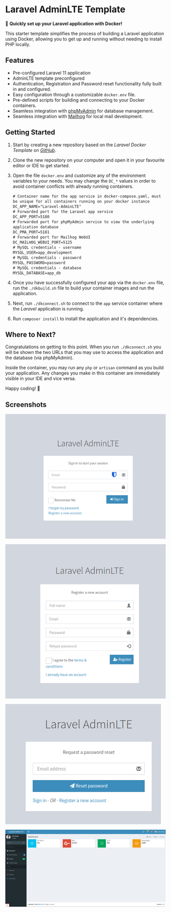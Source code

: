 # Laravel AdminLTE Template

🚀 **Quickly set up your Laravel application with Docker!**

This starter template simplifies the process of building a Laravel application using Docker, allowing you to get up and
running without needing to install PHP locally.

## Features

- Pre-configured Laravel 11 application
- AdminLTE template preconfigured
- Authentication, Registration and Password reset functionality fully built in and configured.
- Easy configuration through a customizable `docker.env` file.
- Pre-defined scripts for building and connecting to your Docker containers.
- Seamless integration with [phpMyAdmin](https://www.phpmyadmin.net/) for database management.
- Seamless integration with [Mailhog](https://github.com/mailhog) for local mail development.

## Getting Started

1. Start by creating a new repository based on the *Laravel Docker Template* on *[GitHub](https://github.com)*.
2. Clone the new repository on your computer and open it in your favourite editor or IDE to get started.
3. Open the file `docker.env` and customize any of the environment variables to your needs. You may change the `DC_*`
   values in order to avoid container conflicts with already running containers.

    ```shell
    # Container name for the app service in docker-compose.yaml, must be unique for all containers running on your docker instance
    DC_APP_NAME="Laravel-AdminLTE"
    # Forwarded port for the Laravel app service
    DC_APP_PORT=5180
    # Forwarded port for phpMyAdmin service to view the underlying application database
    DC_PMA_PORT=5181
    # Forwarded port for Mailhog WebUI
    DC_MAILHOG_WEBUI_PORT=5125
    # MySQL credentials - username
    MYSQL_USER=app_development
    # MySQL credentials - password
    MYSQL_PASSWORD=password
    # MySQL credentials - database
    MYSQL_DATABASE=app_db
    ``` 

4. Once you have successfully configured your app via the `docker.env` file, run the `./dkbuild.sh` file to build your
   container images and run the application.
5. Next, run `./dkconnect.sh` to connect to the `app` service container where the *Laravel* application is running.
6. Run `composer install` to install the application and it's dependencies.

## Where to Next?

Congratulations on getting to this point. When you run `./dkconnect.sh` you will be shown the two URLs that you may use
to access the application and the database (via phpMyAdmin).

Inside the container, you may run any `php` or `artisan` command as you build your application. Any
changes you make in this container are immediately visible in your IDE and vice versa.

Happy coding! 🎉

## Screenshots

![Login](screenshot-login.png)

![Login](screenshot-register.png)

![Login](screenshot-forgot-password.png)

![Login](screenshot-dashboard.png)
